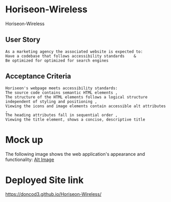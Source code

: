 # Horiseon-Wireless

 Horiseon-Wireless


## User Story

```
As a marketing agency the associated website is expected to:
Have a codebase that follows accessibility standards    &
Be optimized for optimized for search engines
```


## Acceptance Criteria

```
Horiseon's webpage meets accessibility standards:
The source code contains semantic HTML elements , 
The structure of the HTML elements follows a logical structure independent of styling and positioning , 
Viewing the icons and image elements contain accessible alt attributes , 
The heading attributes fall in sequential order , 
Viewing the title element, shows a concise, descriptive title
```


# Mock up

The following image shows the web application's appearance and functionality: 
[Alt Image](assets/images/01-html-css-git-demo.png)


# Deployed Site link

https://doncod3.github.io/Horiseon-Wireless/
